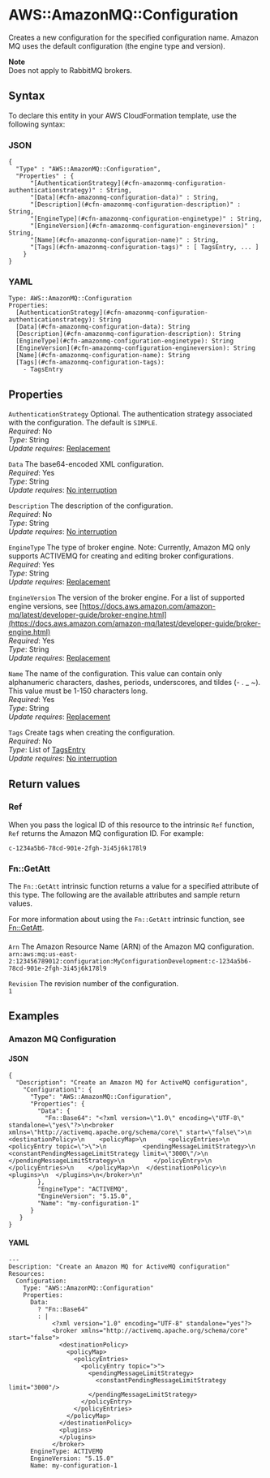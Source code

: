 # AWS::AmazonMQ::Configuration<a name="aws-resource-amazonmq-configuration"></a>

Creates a new configuration for the specified configuration name\. Amazon MQ uses the default configuration \(the engine type and version\)\.

**Note**  
Does not apply to RabbitMQ brokers\.

## Syntax<a name="aws-resource-amazonmq-configuration-syntax"></a>

To declare this entity in your AWS CloudFormation template, use the following syntax:

### JSON<a name="aws-resource-amazonmq-configuration-syntax.json"></a>

```
{
  "Type" : "AWS::AmazonMQ::Configuration",
  "Properties" : {
      "[AuthenticationStrategy](#cfn-amazonmq-configuration-authenticationstrategy)" : String,
      "[Data](#cfn-amazonmq-configuration-data)" : String,
      "[Description](#cfn-amazonmq-configuration-description)" : String,
      "[EngineType](#cfn-amazonmq-configuration-enginetype)" : String,
      "[EngineVersion](#cfn-amazonmq-configuration-engineversion)" : String,
      "[Name](#cfn-amazonmq-configuration-name)" : String,
      "[Tags](#cfn-amazonmq-configuration-tags)" : [ TagsEntry, ... ]
    }
}
```

### YAML<a name="aws-resource-amazonmq-configuration-syntax.yaml"></a>

```
Type: AWS::AmazonMQ::Configuration
Properties: 
  [AuthenticationStrategy](#cfn-amazonmq-configuration-authenticationstrategy): String
  [Data](#cfn-amazonmq-configuration-data): String
  [Description](#cfn-amazonmq-configuration-description): String
  [EngineType](#cfn-amazonmq-configuration-enginetype): String
  [EngineVersion](#cfn-amazonmq-configuration-engineversion): String
  [Name](#cfn-amazonmq-configuration-name): String
  [Tags](#cfn-amazonmq-configuration-tags): 
    - TagsEntry
```

## Properties<a name="aws-resource-amazonmq-configuration-properties"></a>

`AuthenticationStrategy`  <a name="cfn-amazonmq-configuration-authenticationstrategy"></a>
Optional\. The authentication strategy associated with the configuration\. The default is `SIMPLE`\.  
*Required*: No  
*Type*: String  
*Update requires*: [Replacement](https://docs.aws.amazon.com/AWSCloudFormation/latest/UserGuide/using-cfn-updating-stacks-update-behaviors.html#update-replacement)

`Data`  <a name="cfn-amazonmq-configuration-data"></a>
The base64\-encoded XML configuration\.  
*Required*: Yes  
*Type*: String  
*Update requires*: [No interruption](https://docs.aws.amazon.com/AWSCloudFormation/latest/UserGuide/using-cfn-updating-stacks-update-behaviors.html#update-no-interrupt)

`Description`  <a name="cfn-amazonmq-configuration-description"></a>
The description of the configuration\.  
*Required*: No  
*Type*: String  
*Update requires*: [No interruption](https://docs.aws.amazon.com/AWSCloudFormation/latest/UserGuide/using-cfn-updating-stacks-update-behaviors.html#update-no-interrupt)

`EngineType`  <a name="cfn-amazonmq-configuration-enginetype"></a>
The type of broker engine\. Note: Currently, Amazon MQ only supports ACTIVEMQ for creating and editing broker configurations\.  
*Required*: Yes  
*Type*: String  
*Update requires*: [Replacement](https://docs.aws.amazon.com/AWSCloudFormation/latest/UserGuide/using-cfn-updating-stacks-update-behaviors.html#update-replacement)

`EngineVersion`  <a name="cfn-amazonmq-configuration-engineversion"></a>
The version of the broker engine\. For a list of supported engine versions, see [https://docs.aws.amazon.com/amazon-mq/latest/developer-guide/broker-engine.html](https://docs.aws.amazon.com/amazon-mq/latest/developer-guide/broker-engine.html)  
*Required*: Yes  
*Type*: String  
*Update requires*: [Replacement](https://docs.aws.amazon.com/AWSCloudFormation/latest/UserGuide/using-cfn-updating-stacks-update-behaviors.html#update-replacement)

`Name`  <a name="cfn-amazonmq-configuration-name"></a>
The name of the configuration\. This value can contain only alphanumeric characters, dashes, periods, underscores, and tildes \(\- \. \_ \~\)\. This value must be 1\-150 characters long\.  
*Required*: Yes  
*Type*: String  
*Update requires*: [Replacement](https://docs.aws.amazon.com/AWSCloudFormation/latest/UserGuide/using-cfn-updating-stacks-update-behaviors.html#update-replacement)

`Tags`  <a name="cfn-amazonmq-configuration-tags"></a>
Create tags when creating the configuration\.  
*Required*: No  
*Type*: List of [TagsEntry](aws-properties-amazonmq-configuration-tagsentry.md)  
*Update requires*: [No interruption](https://docs.aws.amazon.com/AWSCloudFormation/latest/UserGuide/using-cfn-updating-stacks-update-behaviors.html#update-no-interrupt)

## Return values<a name="aws-resource-amazonmq-configuration-return-values"></a>

### Ref<a name="aws-resource-amazonmq-configuration-return-values-ref"></a>

 When you pass the logical ID of this resource to the intrinsic `Ref` function, `Ref` returns the Amazon MQ configuration ID\. For example: 

 `c-1234a5b6-78cd-901e-2fgh-3i45j6k178l9` 

### Fn::GetAtt<a name="aws-resource-amazonmq-configuration-return-values-fn--getatt"></a>

The `Fn::GetAtt` intrinsic function returns a value for a specified attribute of this type\. The following are the available attributes and sample return values\.

For more information about using the `Fn::GetAtt` intrinsic function, see [Fn::GetAtt](https://docs.aws.amazon.com/AWSCloudFormation/latest/UserGuide/intrinsic-function-reference-getatt.html)\.

#### <a name="aws-resource-amazonmq-configuration-return-values-fn--getatt-fn--getatt"></a>

`Arn`  <a name="Arn-fn::getatt"></a>
The Amazon Resource Name \(ARN\) of the Amazon MQ configuration\.  
 `arn:aws:mq:us-east-2:123456789012:configuration:MyConfigurationDevelopment:c-1234a5b6-78cd-901e-2fgh-3i45j6k178l9` 

`Revision`  <a name="Revision-fn::getatt"></a>
The revision number of the configuration\.  
 `1` 

## Examples<a name="aws-resource-amazonmq-configuration--examples"></a>

### Amazon MQ Configuration<a name="aws-resource-amazonmq-configuration--examples--Amazon_MQ_Configuration"></a>

#### JSON<a name="aws-resource-amazonmq-configuration--examples--Amazon_MQ_Configuration--json"></a>

```
{
  "Description": "Create an Amazon MQ for ActiveMQ configuration",
    "Configuration1": {
      "Type": "AWS::AmazonMQ::Configuration",
      "Properties": {
        "Data": {
          "Fn::Base64": "<?xml version=\"1.0\" encoding=\"UTF-8\" standalone=\"yes\"?>\n<broker xmlns=\"http://activemq.apache.org/schema/core\" start=\"false\">\n  <destinationPolicy>\n    <policyMap>\n      <policyEntries>\n        <policyEntry topic=\">\">\n          <pendingMessageLimitStrategy>\n            <constantPendingMessageLimitStrategy limit=\"3000\"/>\n          </pendingMessageLimitStrategy>\n        </policyEntry>\n      </policyEntries>\n    </policyMap>\n  </destinationPolicy>\n  <plugins>\n  </plugins>\n</broker>\n"
        },
        "EngineType": "ACTIVEMQ",
        "EngineVersion": "5.15.0",
        "Name": "my-configuration-1"
      }
   }
}
```

#### YAML<a name="aws-resource-amazonmq-configuration--examples--Amazon_MQ_Configuration--yaml"></a>

```
--- 
Description: "Create an Amazon MQ for ActiveMQ configuration"
Resources: 
  Configuration: 
    Type: "AWS::AmazonMQ::Configuration"
    Properties: 
      Data: 
        ? "Fn::Base64"
        : |
            <?xml version="1.0" encoding="UTF-8" standalone="yes"?>
            <broker xmlns="http://activemq.apache.org/schema/core" start="false">
              <destinationPolicy>
                <policyMap>
                  <policyEntries>
                    <policyEntry topic=">">
                      <pendingMessageLimitStrategy>
                        <constantPendingMessageLimitStrategy limit="3000"/>
                      </pendingMessageLimitStrategy>
                    </policyEntry>
                  </policyEntries>
                </policyMap>
              </destinationPolicy>
              <plugins>
              </plugins>
            </broker>
      EngineType: ACTIVEMQ
      EngineVersion: "5.15.0"
      Name: my-configuration-1
```
